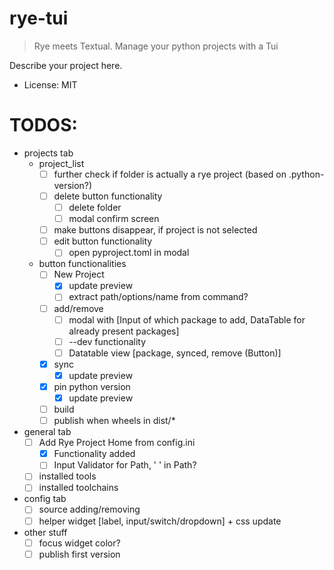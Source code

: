 # rye-tui

> Rye meets Textual. Manage your python projects with a Tui

Describe your project here.
* License: MIT

# TODOS:
- projects tab
    - project_list
        - [ ] further check if folder is actually a rye project (based on .python-version?)
        - [ ] delete button functionality
            - [ ] delete folder
            - [ ] modal confirm screen
        - [ ] make buttons disappear, if project is not selected
        - [ ] edit button functionality
            -[ ] open pyproject.toml in modal
    - button functionalities
        - [ ] New Project
            - [X] update preview
            - [ ] extract path/options/name from command?
        - [ ] add/remove
            - [ ] modal with [Input of which package to add, DataTable for already present packages]
            - [ ] --dev functionality
            - [ ] Datatable view [package, synced, remove (Button)]
        - [X] sync
            - [X] update preview
        - [X] pin python version
            - [X] update preview
        - [ ] build
        - [ ] publish when wheels in dist/*
- general tab
    - [ ] Add Rye Project Home from config.ini
        - [x] Functionality added
        - [ ] Input Validator for Path, ' ' in Path?
    - [ ] installed tools
    - [ ] installed toolchains
- config tab
    - [ ] source adding/removing
    - [ ] helper widget [label, input/switch/dropdown] + css update
- other stuff
    - [ ] focus widget color?
    - [ ] publish first version